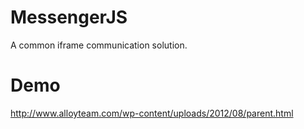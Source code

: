MessengerJS
===========

A common iframe communication solution.

Demo
====

<a href="http://www.alloyteam.com/wp-content/uploads/2012/08/parent.html" target="_blank">http://www.alloyteam.com/wp-content/uploads/2012/08/parent.html</a>
